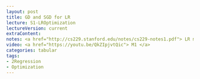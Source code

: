 ```yaml
---
layout: post
title: GD and SGD for LR
lecture: S1-LROptimization
lectureVersion: current
extraContent:
notes: <a href="http://cs229.stanford.edu/notes/cs229-notes1.pdf"> LR more </a> + <a href="https://web.stanford.edu/~hastie/ElemStatLearn/">ELS Ch3.2</a> + <a href="https://arxiv.org/abs/1609.04747"> more SGD </a>
video: <a href="https://youtu.be/QkZIpjvtQic"> M1 </a>
categories: tabular
tags:
- 2Regression
- Optimization
---
```

